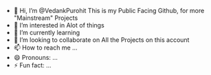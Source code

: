 - 👋 Hi, I’m @VedankPurohit This is my Public Facing Github, for more "Mainstream" Projects
- 👀 I’m interested in Alot of things
- 🌱 I’m currently learning 
- 💞️ I’m looking to collaborate on All the Projects on this account
- 📫 How to reach me ...
- 😄 Pronouns: ...
- ⚡ Fun fact: ...

<!---
VedankPurohit/VedankPurohit is a ✨ special ✨ repository because its `README.md` (this file) appears on your GitHub profile.
You can click the Preview link to take a look at your changes.
--->
